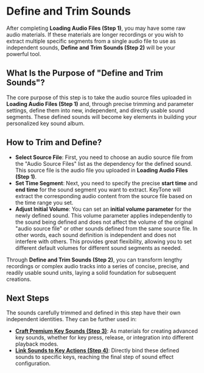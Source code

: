 # Define and Trim Sounds

After completing **Loading Audio Files (Step 1)**, you may have some raw audio materials. If these materials are longer recordings or you wish to extract multiple specific segments from a single audio file to use as independent sounds, **Define and Trim Sounds (Step 2)** will be your powerful tool.

## **What Is the Purpose of "Define and Trim Sounds"?**

The core purpose of this step is to take the audio source files uploaded in **Loading Audio Files (Step 1)** and, through precise trimming and parameter settings, define them into new, independent, and directly usable sound segments. These defined sounds will become key elements in building your personalized key sound album.

## **How to Trim and Define?**

* **Select Source File**: First, you need to choose an audio source file from the "Audio Source Files" list as the dependency for the defined sound. This source file is the audio file you uploaded in **Loading Audio Files (Step 1)**.
* **Set Time Segment**: Next, you need to specify the precise **start time** and **end time** for the sound segment you want to extract. KeyTone will extract the corresponding audio content from the source file based on the time range you set.
* **Adjust Initial Volume**: You can set an **initial volume parameter** for the newly defined sound. This volume parameter applies independently to the sound being defined and does not affect the volume of the original "audio source file" or other sounds defined from the same source file. In other words, each sound definition is independent and does not interfere with others. This provides great flexibility, allowing you to set different default volumes for different sound segments as needed.

Through **Define and Trim Sounds (Step 2)**, you can transform lengthy recordings or complex audio tracks into a series of concise, precise, and readily usable sound units, laying a solid foundation for subsequent creations.

## **Next Steps**

<!-- **What Are the Uses of Defined Sounds?** -->

The sounds carefully trimmed and defined in this step have their own independent identities. They can be further used in:

* [**Craft Premium Key Sounds (Step 3)**](../../key-package/铸造至臻键音/index.md): As materials for creating advanced key sounds, whether for key press, release, or integration into different playback modes.
* [**Link Sounds to Key Actions (Step 4)**](../../key-package/按键联动声效/index.md): Directly bind these defined sounds to specific keys, reaching the final step of sound effect configuration.